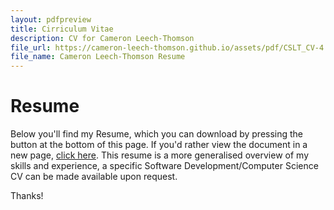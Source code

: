 ```yaml
---
layout: pdfpreview
title: Cirriculum Vitae
description: CV for Cameron Leech-Thomson
file_url: https://cameron-leech-thomson.github.io/assets/pdf/CSLT_CV-4.pdf
file_name: Cameron Leech-Thomson Resume
---
```


# Resume

Below you'll find my Resume, which you can download by pressing the button at the bottom of this page. If you'd rather view the document in a new page, [click here](https://cameron-leech-thomson.github.io/assets/pdf/CSLT_CV-4.pdf). This resume is a more generalised overview of my skills and experience, a specific Software Development/Computer Science CV can be made available upon request.

Thanks!

